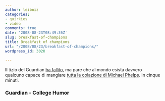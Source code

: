 ```yaml
---
author: leibniz
categories:
- quirkies
- video
comments: true
date: '2008-08-23T08:49:36Z'
slug: breakfast-of-champions
title: Breakfast of champions
url: "/2008/08/23/breakfast-of-champions/"
wordpress_id: 3020

---
```

Il tizio del Guardian [ha fallito](https://www.guardian.co.uk/lifeandstyle/video/2008/aug/15/jon.henley.breakfast), ma pare che al mondo esista davvero qualcuno capace di mangiare [tutta la colazione di Michael Phelps](https://www.collegehumor.com/video:1827680). In cinque minuti.


### Guardian - College Humor
